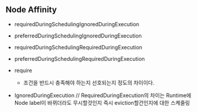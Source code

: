 ## Node Affinity
- requiredDuringSchedulingIgnoredDuringExecution
- preferredDuringSchedulingIgnoredDuringExecution
- requiredDuringSchedulingRequiredDuringExecution
- preferredDuringSchedulingRequiredDuringExecution

- require
    - 조건을 반드시 충족해야 하는지 선호되는지 정도의 차이이다.
- IgnoredDuringExecution // RequiredDuringExecution의 차이는 Runtime에 Node label이 바뀌더라도 무시할것인지 즉시 eviction할건인지에 대한 스켸줄링